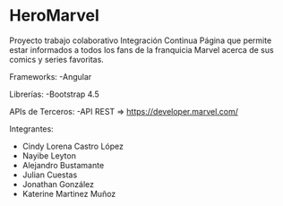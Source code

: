 # HeroMarvel
Proyecto trabajo colaborativo Integración Continua
Página que permite estar informados a todos los fans de la franquicia Marvel acerca de sus comics y series favoritas.

Frameworks:
-Angular

Librerías:
-Bootstrap 4.5

APIs de Terceros:
-API REST => https://developer.marvel.com/

Integrantes:
- Cindy Lorena Castro López
- Nayibe Leyton
- Alejandro Bustamante
- Julian Cuestas
- Jonathan González
- Katerine Martinez Muñoz
